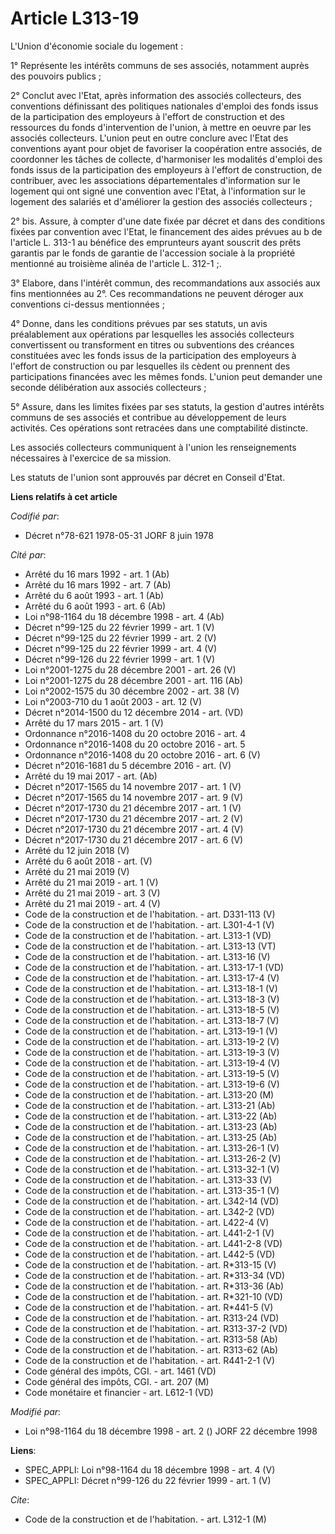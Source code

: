 # Article L313-19

L'Union d'économie sociale du logement :

1° Représente les intérêts communs de ses associés, notamment auprès des pouvoirs publics ;

2° Conclut avec l'Etat, après information des associés collecteurs, des conventions définissant des politiques nationales
d'emploi des fonds issus de la participation des employeurs à l'effort de construction et des ressources du fonds
d'intervention de l'union, à mettre en oeuvre par les associés collecteurs. L'union peut en outre conclure avec l'Etat des
conventions ayant pour objet de favoriser la coopération entre associés, de coordonner les tâches de collecte, d'harmoniser
les modalités d'emploi des fonds issus de la participation des employeurs à l'effort de construction, de contribuer, avec les
associations départementales d'information sur le logement qui ont signé une convention avec l'Etat, à l'information sur le
logement des salariés et d'améliorer la gestion des associés collecteurs ;

2° bis. Assure, à compter d'une date fixée par décret et dans des conditions fixées par convention avec l'Etat, le
financement des aides prévues au b de l'article L. 313-1 au bénéfice des emprunteurs ayant souscrit des prêts garantis par le
fonds de garantie de l'accession sociale à la propriété mentionné au troisième alinéa de l'article L. 312-1 ;.

3° Elabore, dans l'intérêt commun, des recommandations aux associés aux fins mentionnées au 2°. Ces recommandations ne
peuvent déroger aux conventions ci-dessus mentionnées ;

4° Donne, dans les conditions prévues par ses statuts, un avis préalablement aux opérations par lesquelles les associés
collecteurs convertissent ou transforment en titres ou subventions des créances constituées avec les fonds issus de la
participation des employeurs à l'effort de construction ou par lesquelles ils cèdent ou prennent des participations financées
avec les mêmes fonds. L'union peut demander une seconde délibération aux associés collecteurs ;

5° Assure, dans les limites fixées par ses statuts, la gestion d'autres intérêts communs de ses associés et contribue au
développement de leurs activités. Ces opérations sont retracées dans une comptabilité distincte.

Les associés collecteurs communiquent à l'union les renseignements nécessaires à l'exercice de sa mission.

Les statuts de l'union sont approuvés par décret en Conseil d'Etat.

**Liens relatifs à cet article**

_Codifié par_:

  - Décret n°78-621 1978-05-31 JORF 8 juin 1978

_Cité par_:

  - Arrêté du 16 mars 1992 - art. 1 (Ab)
  - Arrêté du 16 mars 1992 - art. 7 (Ab)
  - Arrêté du 6 août 1993 - art. 1 (Ab)
  - Arrêté du 6 août 1993 - art. 6 (Ab)
  - Loi n°98-1164 du 18 décembre 1998 - art. 4 (Ab)
  - Décret n°99-125 du 22 février 1999 - art. 1 (V)
  - Décret n°99-125 du 22 février 1999 - art. 2 (V)
  - Décret n°99-125 du 22 février 1999 - art. 4 (V)
  - Décret n°99-126 du 22 février 1999 - art. 1 (V)
  - Loi n°2001-1275 du 28 décembre 2001 - art. 26 (V)
  - Loi n°2001-1275 du 28 décembre 2001 - art. 116 (Ab)
  - Loi n°2002-1575 du 30 décembre 2002 - art. 38 (V)
  - Loi n°2003-710 du 1 août 2003 - art. 12 (V)
  - Décret n°2014-1500 du 12 décembre 2014 - art. (VD)
  - Arrêté du 17 mars 2015 - art. 1 (V)
  - Ordonnance n°2016-1408 du 20 octobre 2016 - art. 4
  - Ordonnance n°2016-1408 du 20 octobre 2016 - art. 5
  - Ordonnance n°2016-1408 du 20 octobre 2016 - art. 6 (V)
  - Décret n°2016-1681 du 5 décembre 2016 - art. (V)
  - Arrêté du 19 mai 2017 - art. (Ab)
  - Décret n°2017-1565 du 14 novembre 2017 - art. 1 (V)
  - Décret n°2017-1565 du 14 novembre 2017 - art. 9 (V)
  - Décret n°2017-1730 du 21 décembre 2017 - art. 1 (V)
  - Décret n°2017-1730 du 21 décembre 2017 - art. 2 (V)
  - Décret n°2017-1730 du 21 décembre 2017 - art. 4 (V)
  - Décret n°2017-1730 du 21 décembre 2017 - art. 6 (V)
  - Arrêté du 12 juin 2018 (V)
  - Arrêté du 6 août 2018 - art. (V)
  - Arrêté du 21 mai 2019 (V)
  - Arrêté du 21 mai 2019 - art. 1 (V)
  - Arrêté du 21 mai 2019 - art. 3 (V)
  - Arrêté du 21 mai 2019 - art. 4 (V)
  - Code de la construction et de l'habitation. - art. D331-113 (V)
  - Code de la construction et de l'habitation. - art. L301-4-1 (V)
  - Code de la construction et de l'habitation. - art. L313-1 (VD)
  - Code de la construction et de l'habitation. - art. L313-13 (VT)
  - Code de la construction et de l'habitation. - art. L313-16 (V)
  - Code de la construction et de l'habitation. - art. L313-17-1 (VD)
  - Code de la construction et de l'habitation. - art. L313-17-4 (V)
  - Code de la construction et de l'habitation. - art. L313-18-1 (V)
  - Code de la construction et de l'habitation. - art. L313-18-3 (V)
  - Code de la construction et de l'habitation. - art. L313-18-5 (V)
  - Code de la construction et de l'habitation. - art. L313-18-7 (V)
  - Code de la construction et de l'habitation. - art. L313-19-1 (V)
  - Code de la construction et de l'habitation. - art. L313-19-2 (V)
  - Code de la construction et de l'habitation. - art. L313-19-3 (V)
  - Code de la construction et de l'habitation. - art. L313-19-4 (V)
  - Code de la construction et de l'habitation. - art. L313-19-5 (V)
  - Code de la construction et de l'habitation. - art. L313-19-6 (V)
  - Code de la construction et de l'habitation. - art. L313-20 (M)
  - Code de la construction et de l'habitation. - art. L313-21 (Ab)
  - Code de la construction et de l'habitation. - art. L313-22 (Ab)
  - Code de la construction et de l'habitation. - art. L313-23 (Ab)
  - Code de la construction et de l'habitation. - art. L313-25 (Ab)
  - Code de la construction et de l'habitation. - art. L313-26-1 (V)
  - Code de la construction et de l'habitation. - art. L313-26-2 (V)
  - Code de la construction et de l'habitation. - art. L313-32-1 (V)
  - Code de la construction et de l'habitation. - art. L313-33 (V)
  - Code de la construction et de l'habitation. - art. L313-35-1 (V)
  - Code de la construction et de l'habitation. - art. L342-14 (VD)
  - Code de la construction et de l'habitation. - art. L342-2 (VD)
  - Code de la construction et de l'habitation. - art. L422-4 (V)
  - Code de la construction et de l'habitation. - art. L441-2-1 (V)
  - Code de la construction et de l'habitation. - art. L441-2-8 (VD)
  - Code de la construction et de l'habitation. - art. L442-5 (VD)
  - Code de la construction et de l'habitation. - art. R*313-15 (V)
  - Code de la construction et de l'habitation. - art. R*313-34 (VD)
  - Code de la construction et de l'habitation. - art. R*313-36 (Ab)
  - Code de la construction et de l'habitation. - art. R*321-10 (VD)
  - Code de la construction et de l'habitation. - art. R*441-5 (V)
  - Code de la construction et de l'habitation. - art. R313-24 (VD)
  - Code de la construction et de l'habitation. - art. R313-37-2 (VD)
  - Code de la construction et de l'habitation. - art. R313-58 (Ab)
  - Code de la construction et de l'habitation. - art. R313-62 (Ab)
  - Code de la construction et de l'habitation. - art. R441-2-1 (V)
  - Code général des impôts, CGI. - art. 1461 (VD)
  - Code général des impôts, CGI. - art. 207 (M)
  - Code monétaire et financier - art. L612-1 (VD)

_Modifié par_:

  - Loi n°98-1164 du 18 décembre 1998 - art. 2 () JORF 22 décembre 1998

**Liens**:

  - SPEC_APPLI: Loi n°98-1164 du 18 décembre 1998 - art. 4 (V)
  - SPEC_APPLI: Décret n°99-126 du 22 février 1999 - art. 1 (V)

_Cite_:

  - Code de la construction et de l'habitation. - art. L312-1 (M)
